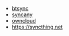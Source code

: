 

* [btsync](https://www.getsync.com)
* [syncany](https://www.syncany.org)
* [owncloud](https://owncloud.org/)
* https://syncthing.net
